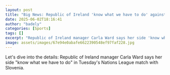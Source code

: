 ```yaml
---
layout: post
title: "Big News: Republic of Ireland 'know what we have to do' against Slovenia"
date: 2025-06-02T18:16:41
author: "badely"
categories: [Sports]
tags: []
excerpt: "Republic of Ireland manager Carla Ward says her side 'know what we have to do' in Tuesday's Nations League match with Slovenia."
image: assets/images/67e94e0abafe6622390548ef97faf228.jpg
---
```


Let's dive into the details: Republic of Ireland manager Carla Ward says her side "know what we have to do" in Tuesday's Nations League match with Slovenia.

